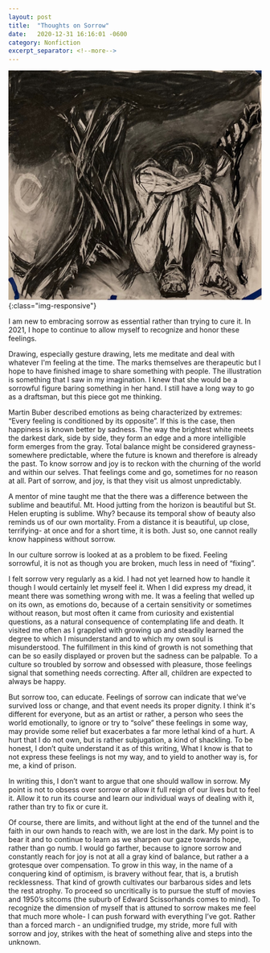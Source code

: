 ```yaml
---
layout: post
title:  "Thoughts on Sorrow"
date:   2020-12-31 16:16:01 -0600
category: Nonfiction
excerpt_separator: <!--more-->
---
```

![PDX](/images/sorrow.jpg){:class="img-responsive"}

I am new to embracing sorrow as essential rather than trying to cure it. In 2021, I hope to continue to allow myself to recognize and honor these feelings.  
<!--more-->

Drawing, especially gesture drawing, lets me meditate and deal with whatever I'm feeling at the time. The marks themselves are therapeutic but I hope to have finished image to share something with people. The illustration is something that I saw in my imagination. I knew that she would be a sorrowful figure baring something in her hand. I still have a long way to go as a draftsman, but this piece got me thinking.  

Martin Buber described emotions as being characterized by extremes: “Every feeling is conditioned by its opposite”. If this is the case, then happiness is known better by sadness. The way the brightest white meets the darkest dark, side by side, they form an edge and a more intelligible form emerges from the gray.  Total balance might be considered grayness- somewhere predictable, where the future is known and therefore is already the past.  To know sorrow and joy is to reckon with the churning of the world and within our selves. That feelings come and go, sometimes for no reason at all. Part of sorrow, and joy, is that they visit us almost unpredictably.

A mentor of mine taught me that the there was a difference between the sublime and beautiful. Mt. Hood jutting from the horizon is beautiful but St. Helen erupting is sublime. Why? because its temporal show of beauty also reminds us of our own mortality.  From a distance it is beautiful, up close, terrifying- at once and for a short time, it is both. Just so, one cannot really know happiness without sorrow.

In our culture sorrow is looked at as a problem to be fixed.
Feeling sorrowful, it is not as though you are broken, much less in need of “fixing”.

I felt sorrow very regularly as a kid. I had not yet learned how to handle it though I would certainly let myself feel it. When I did express my dread, it meant there was something wrong with me.  It was a feeling that welled up on its own, as emotions do, because of a certain sensitivity or sometimes without reason, but most often it came from curiosity and existential questions, as a natural consequence of contemplating life and death.  It visited me often as I grappled with growing up and steadily learned the degree to which I misunderstand and to which my own soul is misunderstood.  The fulfillment in this kind of growth is not something that can be so easily displayed or proven but the sadness can be palpable. To a culture so troubled by sorrow and obsessed with pleasure, those feelings signal that something needs correcting.  After all, children are expected to always be happy.

But sorrow too, can educate.  Feelings of sorrow can indicate that we’ve survived loss or change, and that event needs its proper dignity. I think it's different for everyone, but as an artist or rather, a person who sees the world emotionally, to ignore or try to “solve” these feelings in some way, may provide some relief but exacerbates a far more lethal kind of a hurt. A hurt that I do not own, but is rather subjugation, a kind of shackling.  To be honest, I don’t quite understand it as of this writing,  What I know is that to not express these feelings is not my way, and to yield to another way is, for me, a kind of prison.

In writing this, I don’t want to argue that one should wallow in sorrow. My point is not to obsess over sorrow or allow it full reign of our lives but to feel it.  Allow it to run its course and learn our individual ways of dealing with it, rather than try to fix or cure it.

Of course, there are limits, and without light at the end of the tunnel and the faith in our own hands to reach with, we are lost in the dark. My point is to bear it and to continue to learn as we sharpen our gaze towards hope, rather than go numb. I would go farther, because to ignore sorrow and constantly reach for joy is not at all a gray kind of balance, but rather a a grotesque over compensation.  To grow in this way, in the name of a conquering kind of optimism, is bravery without fear, that is, a brutish recklessness.  That kind of growth cultivates our barbarous sides and lets the rest atrophy. To proceed so uncritically is to pursue the stuff of movies and 1950’s sitcoms (the suburb of Edward Scissorhands comes to mind). To recognize the dimension of myself that is attuned to sorrow makes me feel that much more whole- I can push forward with everything I’ve got. Rather than a forced march - an undignified trudge, my stride, more full with sorrow and joy, strikes with the heat of something alive and steps into the unknown.
